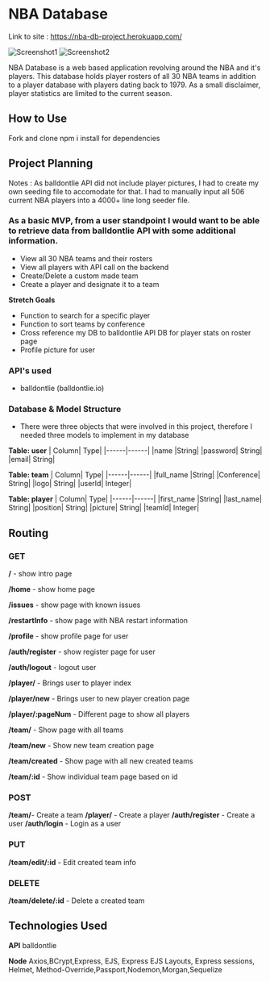 # NBA Database

Link to site : https://nba-db-project.herokuapp.com/

![Screenshot1](https://github.com/Eryoung-610/Project2/blob/master/Screenshot1.JPG)
![Screenshot2](https://github.com/Eryoung-610/Project2/blob/master/Screenshot2.JPG)

NBA Database is a web based application revolving around the NBA and it's players. This database holds player rosters of all 30 NBA teams in addition to a player database with players dating back to 1979. As a small disclaimer, player statistics are limited to the current season.

## How to Use
Fork and clone
npm i install for dependencies

## Project Planning
Notes : As balldontlie API did not include player pictures, I had to create my own seeding file to accomodate for that. I had to manually input all 506 current NBA players into a 4000+ line long seeder file.
### As a basic MVP, from a user standpoint I would want to be able to retrieve data from balldontlie API with some additional information.
- View all 30 NBA teams and their rosters
- View all players with API call on the backend
- Create/Delete a custom made team
- Create a player and designate it to a team

**Stretch Goals**
- Function to search for a specific player
- Function to sort teams by conference
- Cross reference my DB to balldontlie API DB for player stats on roster page
- Profile picture for user

### API's used
- balldontlie (balldontlie.io)

### Database & Model Structure
- There were three objects that were involved in this project, therefore I needed three models to implement in my database

**Table: user**
| Column| Type|
|------|------|
|name |String|
|password| String|
|email| String|

**Table: team**
| Column| Type|
|------|------|
|full_name |String|
|Conference| String|
|logo| String|
|userId| Integer|


**Table: player**
| Column| Type|
|------|------|
|first_name |String|
|last_name| String|
|position| String|
|picture| String|
|teamId| Integer|

## Routing
### GET

**/** - show intro page

**/home** - show home page

**/issues** - show page with known issues

**/restartInfo** - show page with NBA restart information

**/profile** - show profile page for user

**/auth/register** - show register page for user

**/auth/logout** - logout user

**/player/** - Brings user to player index

**/player/new** - Brings user to new player creation page

**/player/:pageNum** - Different page to show all players

**/team/** - Show page with all teams

**/team/new** - Show new team creation page

**/team/created** - Show page with all new created teams

**/team/:id** - Show individual team page based on id

### POST
**/team/**- Create a team
**/player/** - Create a player
**/auth/register** - Create a user
**/auth/login** - Login as a user

### PUT
**/team/edit/:id** - Edit created team info

### DELETE
**/team/delete/:id** - Delete a created team


## Technologies Used
**API** balldontlie

**Node** Axios,BCrypt,Express, EJS, Express EJS Layouts, Express sessions, Helmet, Method-Override,Passport,Nodemon,Morgan,Sequelize
